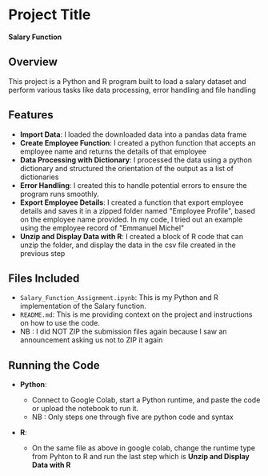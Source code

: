 # Project Title
**Salary Function**

## Overview
This project is a Python and R program built to load a salary dataset and perform various tasks like data processing, error handling and file handling

## Features
- **Import Data**: I loaded the downloaded data into a pandas data frame
- **Create Employee Function**: I created a python function that accepts an employee name and returns the details of that employee
- **Data Processing with Dictionary**:  I processed the data using a python dictionary and structured the orientation of the output as a list of dictionaries
- **Error Handling**: I created this to handle potential errors to ensure the program runs smoothly.
- **Export Employee Details**: I created a function that export employee details and saves it in a zipped folder named "Employee Profile", based on the employee name provided. In my code, I tried out an example using the employee record of "Emmanuel Michel"
- **Unzip and Display Data with R**: I created a block of R code that can unzip the folder, and display the data in the csv file created in the previous step

## Files Included
- `Salary_Function_Assignment.ipynb`: This is my Python and R implementation of the Salary function.
- `README.md`: This is me providing context on the project and instructions on how to use the code.
- NB : I did NOT ZIP the submission files again because I saw an announcement asking us not to ZIP it again

## Running the Code
- **Python**: 
  - Connect to Google Colab, start a Python runtime, and paste the code or upload the notebook to run it.
  - NB : Only steps one through five are python code and syntax
  
- **R**:
  - On the same file as above in google colab, change the runtime type from Pyhton to R and run the last step which is **Unzip and Display Data with R**
